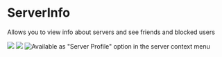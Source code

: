# ServerInfo

Allows you to view info about servers and see friends and blocked users

![](https://github.com/Tally-gay/Tallycord/assets/45497981/a49783b5-e8fc-41d8-968f-58600e9f6580)
![](https://github.com/Tally-gay/Tallycord/assets/45497981/5efc158a-e671-4196-a15a-77edf79a2630)
![Available as "Server Profile" option in the server context menu](https://github.com/Tally-gay/Tallycord/assets/45497981/f43be943-6dc4-4232-9709-fbeb382d8e54)
